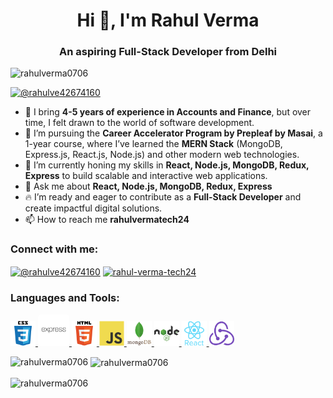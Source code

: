 <h1 align="center">Hi 👋, I'm Rahul Verma</h1>
<h3 align="center">An aspiring Full-Stack Developer from Delhi</h3>

<p align="left"> <img src="https://komarev.com/ghpvc/?username=rahulverma0706&label=Profile%20views&color=0e75b6&style=flat" alt="rahulverma0706" /> </p>



<p align="left"> <a href="https://twitter.com/@rahulve42674160" target="blank"><img src="https://img.shields.io/twitter/follow/@rahulve42674160?logo=twitter&style=for-the-badge" alt="@rahulve42674160" /></a> </p>

- 🌟 I bring **4-5 years of experience in Accounts and Finance**, but over time, I felt drawn to the world of software development.  
- 🚀 I’m pursuing the **Career Accelerator Program by Prepleaf by Masai**, a 1-year course, where I’ve learned the **MERN Stack** (MongoDB, Express.js, React.js, Node.js) and other modern web technologies.  
- 🌱 I’m currently honing my skills in **React, Node.js, MongoDB, Redux, Express** to build scalable and interactive web applications.  
- 💬 Ask me about **React, Node.js, MongoDB, Redux, Express**  
- 🔥 I’m ready and eager to contribute as a **Full-Stack Developer** and create impactful digital solutions.  
- 📫 How to reach me **rahulvermatech24**  

<h3 align="left">Connect with me:</h3>
<p align="left">
<a href="https://twitter.com/@rahulve42674160" target="blank"><img align="center" src="https://raw.githubusercontent.com/rahuldkjain/github-profile-readme-generator/master/src/images/icons/Social/twitter.svg" alt="@rahulve42674160" height="30" width="40" /></a>
<a href="https://linkedin.com/in/rahul-verma-tech24" target="blank"><img align="center" src="https://raw.githubusercontent.com/rahuldkjain/github-profile-readme-generator/master/src/images/icons/Social/linked-in-alt.svg" alt="rahul-verma-tech24" height="30" width="40" /></a>
</p>

<h3 align="left">Languages and Tools:</h3>
<p align="left"> 
  <a href="https://www.w3schools.com/css/" target="_blank" rel="noreferrer"> 
    <img src="https://raw.githubusercontent.com/devicons/devicon/master/icons/css3/css3-original-wordmark.svg" alt="css3" width="40" height="40"/> 
  </a> 
  <a href="https://expressjs.com" target="_blank" rel="noreferrer">
  <img src="https://raw.githubusercontent.com/devicons/devicon/master/icons/express/express-original-wordmark.svg" alt="express" width="40" height="40" style="background-color: white; padding: 5px; border-radius: 5px;"/>
</a>

  <a href="https://www.w3.org/html/" target="_blank" rel="noreferrer"> 
    <img src="https://raw.githubusercontent.com/devicons/devicon/master/icons/html5/html5-original-wordmark.svg" alt="html5" width="40" height="40"/> 
  </a> 
  <a href="https://developer.mozilla.org/en-US/docs/Web/JavaScript" target="_blank" rel="noreferrer"> 
    <img src="https://raw.githubusercontent.com/devicons/devicon/master/icons/javascript/javascript-original.svg" alt="javascript" width="40" height="40"/> 
  </a> 
  <a href="https://www.mongodb.com/" target="_blank" rel="noreferrer"> 
    <img src="https://raw.githubusercontent.com/devicons/devicon/master/icons/mongodb/mongodb-original-wordmark.svg" alt="mongodb" width="40" height="40"/> 
  </a> 
  <a href="https://nodejs.org" target="_blank" rel="noreferrer"> 
    <img src="https://raw.githubusercontent.com/devicons/devicon/master/icons/nodejs/nodejs-original-wordmark.svg" alt="nodejs" width="40" height="40"/> 
  </a> 
  <a href="https://reactjs.org/" target="_blank" rel="noreferrer"> 
    <img src="https://raw.githubusercontent.com/devicons/devicon/master/icons/react/react-original-wordmark.svg" alt="react" width="40" height="40"/> 
  </a> 
  <a href="https://redux.js.org" target="_blank" rel="noreferrer"> 
    <img src="https://raw.githubusercontent.com/devicons/devicon/master/icons/redux/redux-original.svg" alt="redux" width="40" height="40"/> 
  </a> 
</p>

<p><img align="left" src="https://github-readme-stats.vercel.app/api/top-langs?username=rahulverma0706&show_icons=true&locale=en&layout=compact" alt="rahulverma0706" /></p>

<p>&nbsp;<img align="center" src="https://github-readme-stats.vercel.app/api?username=rahulverma0706&show_icons=true&locale=en" alt="rahulverma0706" /></p>

<p><img align="center" src="https://github-readme-streak-stats.herokuapp.com/?user=rahulverma0706&" alt="rahulverma0706" /></p>
